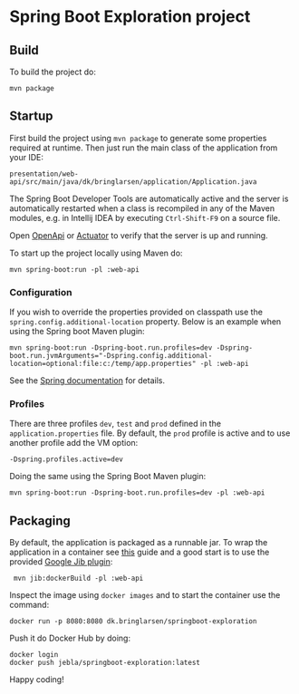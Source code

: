 # Spring Boot Exploration project

## Build

To build the project do:

    mvn package

## Startup

First build the project using `mvn package` to generate some properties required at runtime.
Then just run the main class of the application from your IDE:

    presentation/web-api/src/main/java/dk/bringlarsen/application/Application.java

The Spring Boot Developer Tools are automatically active and the server is automatically restarted
when a class is recompiled in any of the Maven modules, e.g. in Intellij IDEA by executing `Ctrl-Shift-F9` 
on a source file.

Open [OpenApi](http://localhost:8080/swagger-ui.html) or [Actuator](http://localhost:8080/actuator)
to verify that the server is up and running.

To start up the project locally using Maven do:

    mvn spring-boot:run -pl :web-api

### Configuration

If you wish to override the properties provided on classpath use the `spring.config.additional-location` property. Below is an example when using the Spring boot Maven plugin:

    mvn spring-boot:run -Dspring-boot.run.profiles=dev -Dspring-boot.run.jvmArguments="-Dspring.config.additional-location=optional:file:c:/temp/app.properties" -pl :web-api

See the [Spring documentation](https://docs.spring.io/spring-boot/docs/3.1.4/reference/htmlsingle/#features.external-config.files) for details.

### Profiles

There are three profiles `dev`, `test` and `prod` defined in the `application.properties` file. 
By default, the `prod` profile is active and to use another profile add the VM option:

    -Dspring.profiles.active=dev

Doing the same using the Spring Boot Maven plugin: 

    mvn spring-boot:run -Dspring-boot.run.profiles=dev -pl :web-api

## Packaging

By default, the application is packaged as a runnable jar. To wrap the application in a container see
[this](https://spring.io/guides/topicals/spring-boot-docker) guide and a good start is to use the provided
[Google Jib plugin](https://github.com/GoogleContainerTools/jib/tree/master/jib-maven-plugin):

     mvn jib:dockerBuild -pl :web-api

Inspect the image using `docker images` and to start the container use the command:

    docker run -p 8080:8080 dk.bringlarsen/springboot-exploration

Push it do Docker Hub by doing:

    docker login
    docker push jebla/springboot-exploration:latest

Happy coding!

